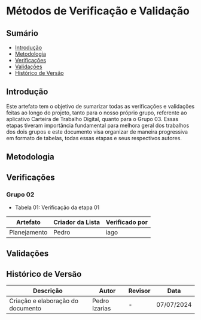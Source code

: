 # Métodos de Verificação e Validação

## Sumário

- [Introdução](#introdução)
- [Metodologia](#Metodologia)
- [Verificações](#Verificações)
- [Validações](#Validações)
- [Histórico de Versão](#histórico-de-versão)


## Introdução

Este artefato tem o objetivo de sumarizar todas as verificações e validações feitas ao longo do projeto, tanto para o nosso próprio grupo, referente ao aplicativo Carteira de Trabalho Digital, quanto para o Grupo 03. Essas etapas tiveram importância fundamental para melhora geral dos trabalhos dos dois grupos e este documento visa organizar de maneira progressiva em formato de tabelas, todas essas etapas e seus respectivos autores.

## Metodologia


## Verificações

### Grupo 02

- Tabela 01: Verificação da etapa 01

|Artefato|Criador da Lista|Verificado por|
|-|-|-|
|Planejamento|Pedro|iago|


## Validações


## Histórico de Versão

| Descrição                    | Autor | Revisor | Data       |
|------------------------------|-------|---------|------------|
| Criação e elaboração do documento  | Pedro Izarias | - | 07/07/2024 |
